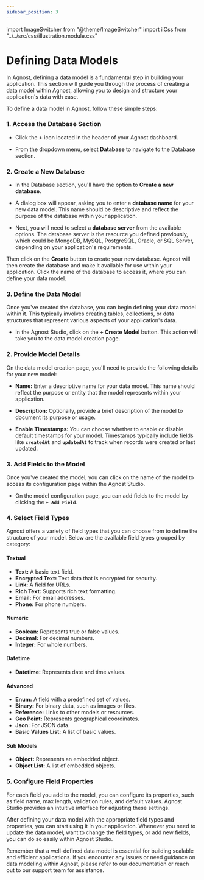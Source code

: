 ```yaml
---
sidebar_position: 3
---
```


import ImageSwitcher from "@theme/ImageSwitcher"
import ilCss from "../../src/css/illustration.module.css"

# Defining Data Models

In Agnost, defining a data model is a fundamental step in building your
application. This section will guide you through the process of creating a data
model within Agnost, allowing you to design and structure your application's
data with ease.

To define a data model in Agnost, follow these simple steps:

### 1. Access the Database Section

- Click the **+** icon located in the header of your Agnost dashboard.

- From the dropdown menu, select **Database** to navigate to the Database
  section.

<ImageSwitcher
  lightImageSrc="/img/docs/application-development/defining-data-model-l.png?text=LightMode"
  darkImageSrc="/img/docs/application-development/defining-data-model.png?text=DarkMode"
  className={ilCss.illustration__md}
  width={820}
/>

### 2. Create a New Database

- In the Database section, you'll have the option to **Create a new database**.

- A dialog box will appear, asking you to enter a **database name** for your new
  data model. This name should be descriptive and reflect the purpose of the
  database within your application.

- Next, you will need to select a **database server** from the available
  options. The database server is the resource you defined previously, which
  could be MongoDB, MySQL, PostgreSQL, Oracle, or SQL Server, depending on your
  application's requirements.

<ImageSwitcher
  lightImageSrc="/img/docs/application-development/adding-database-l.png?text=LightMode"
  darkImageSrc="/img/docs/application-development/adding-database.png?text=DarkMode"
  className={ilCss.illustration__md}
  width={820}
/>

Then click on the **Create** button to create your new database. Agnost will
then create the database and make it available for use within your application.
Click the name of the database to access it, where you can define your data
model.

<ImageSwitcher
  lightImageSrc="/img/docs/application-development/database-l.png?text=LightMode"
  darkImageSrc="/img/docs/application-development/database.png?text=DarkMode"
  className={ilCss.illustration__md}
  width={820}
/>

### 3. Define the Data Model

Once you've created the database, you can begin defining your data model within
it. This typically involves creating tables, collections, or data structures
that represent various aspects of your application's data.

- In the Agnost Studio, click on the **+ Create Model** button. This action will
  take you to the data model creation page.

<ImageSwitcher
  lightImageSrc="/img/docs/application-development/create-model-l.png?text=LightMode"
  darkImageSrc="/img/docs/application-development/create-model.png?text=DarkMode"
  className={ilCss.illustration__md}
  width={820}
/>

### 2. Provide Model Details

On the data model creation page, you'll need to provide the following details
for your new model:

- **Name:** Enter a descriptive name for your data model. This name should
  reflect the purpose or entity that the model represents within your
  application.

- **Description:** Optionally, provide a brief description of the model to
  document its purpose or usage.

- **Enable Timestamps:** You can choose whether to enable or disable default
  timestamps for your model. Timestamps typically include fields like
  **`createdAt`** and **`updatedAt`** to track when records were created or last
  updated.

<ImageSwitcher
  lightImageSrc="/img/docs/application-development/model-name-l.png?text=LightMode"
  darkImageSrc="/img/docs/application-development/model-name.png?text=DarkMode"
  className={ilCss.illustration__md}
  width={820}
/>

### 3. Add Fields to the Model

Once you've created the model, you can click on the name of the model to access
its configuration page within the Agnost Studio.

- On the model configuration page, you can add fields to the model by clicking
  the **`+ Add Field`**.

<ImageSwitcher
  lightImageSrc="/img/docs/application-development/add-field-l.png?text=LightMode"
  darkImageSrc="/img/docs/application-development/add-field.png?text=DarkMode"
  className={ilCss.illustration__md}
  width={820}
/>

### 4. Select Field Types

Agnost offers a variety of field types that you can choose from to define the
structure of your model. Below are the available field types grouped by
category:

#### Textual

- **Text:** A basic text field.
- **Encrypted Text:** Text data that is encrypted for security.
- **Link:** A field for URLs.
- **Rich Text:** Supports rich text formatting.
- **Email:** For email addresses.
- **Phone:** For phone numbers.

#### Numeric

- **Boolean:** Represents true or false values.
- **Decimal:** For decimal numbers.
- **Integer:** For whole numbers.

#### Datetime

- **Datetime:** Represents date and time values.

#### Advanced

- **Enum:** A field with a predefined set of values.
- **Binary:** For binary data, such as images or files.
- **Reference:** Links to other models or resources.
- **Geo Point:** Represents geographical coordinates.
- **Json:** For JSON data.
- **Basic Values List:** A list of basic values.

#### Sub Models

- **Object:** Represents an embedded object.
- **Object List:** A list of embedded objects.

### 5. Configure Field Properties

For each field you add to the model, you can configure its properties, such as
field name, max length, validation rules, and default values. Agnost Studio
provides an intuitive interface for adjusting these settings.

<ImageSwitcher
  lightImageSrc="/img/docs/application-development/field-properties-l.png?text=LightMode"
  darkImageSrc="/img/docs/application-development/field-properties.png?text=DarkMode"
  className={ilCss.illustration__md}
  width={820}
/>

After defining your data model with the appropriate field types and properties,
you can start using it in your application. Whenever you need to update the data
model, want to change the field types, or add new fields, you can do so easily
within Agnost Studio.

Remember that a well-defined data model is essential for building scalable and
efficient applications. If you encounter any issues or need guidance on data
modeling within Agnost, please refer to our documentation or reach out to our
support team for assistance.
